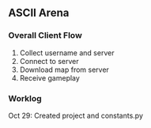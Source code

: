 ASCII Arena
-----------


### Overall Client Flow
1. Collect username and server
2. Connect to server
3. Download map from server
3. Receive gameplay

### Worklog
Oct 29: Created project and constants.py

